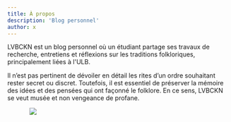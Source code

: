 ```yaml
---
title: À propos
description: 'Blog personnel'
author: x
---
```


<style>
  img {
    display: block;
    margin-left: auto;
    margin-right: auto;
    max-width: 80%; /* Pour garantir que l'image ne dépasse pas la largeur de l'écran */
  }
</style>

LVBCKN est un blog personnel où un étudiant partage ses travaux de recherche, entretiens et réflexions sur les traditions folkloriques, principalement liées à l'ULB.

Il n’est pas pertinent de dévoiler en détail les rites d’un ordre souhaitant rester secret ou discret. Toutefois, il est essentiel de préserver la mémoire des idées et des pensées qui ont façonné le folklore. En ce sens, LVBCKN se veut musée et non vengeance de profane.


![](images/prométhée.png)
